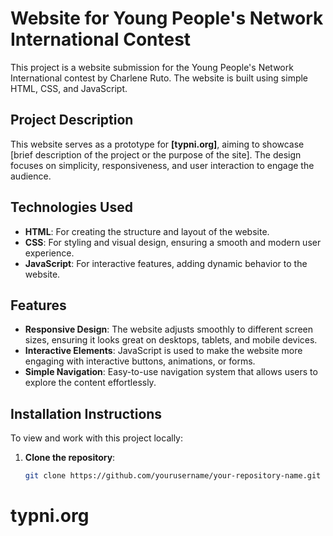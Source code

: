 # Website for Young People's Network International Contest

This project is a website submission for the Young People's Network International contest by Charlene Ruto. The website is built using simple HTML, CSS, and JavaScript.

## Project Description

This website serves as a prototype for **[typni.org]**, aiming to showcase [brief description of the project or the purpose of the site]. The design focuses on simplicity, responsiveness, and user interaction to engage the audience.

## Technologies Used
- **HTML**: For creating the structure and layout of the website.
- **CSS**: For styling and visual design, ensuring a smooth and modern user experience.
- **JavaScript**: For interactive features, adding dynamic behavior to the website.

## Features
- **Responsive Design**: The website adjusts smoothly to different screen sizes, ensuring it looks great on desktops, tablets, and mobile devices.
- **Interactive Elements**: JavaScript is used to make the website more engaging with interactive buttons, animations, or forms.
- **Simple Navigation**: Easy-to-use navigation system that allows users to explore the content effortlessly.

## Installation Instructions

To view and work with this project locally:

1. **Clone the repository**:
   ```bash
   git clone https://github.com/yourusername/your-repository-name.git
# typni.org
